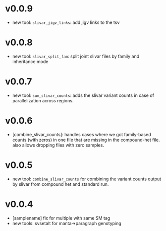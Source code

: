 v0.0.9
======
+ new tool: `slivar_jigv_links`: add jigv links to the tsv

v0.0.8
======
+ new tool: `slivar_split_fam`: split joint slivar files by family and inheritance mode

v0.0.7
======
+ new tool: `sum_slivar_counts`: adds the slivar variant counts in case of parallelization across regions.

v0.0.6
======
+ [combine_slivar_counts]: handles cases where we got family-based counts (with zeros) in one file that are missing in the 
  compound-het file. also allows dropping files with zero samples.

v0.0.5
======
+ new tool: `combine_slivar_counts` for combining the variant counts output by slivar from compound het and standard run.

v0.0.4
======
+ [samplename] fix for multiple with same SM tag
+ new tools: svsetalt for manta->paragraph genotyping
